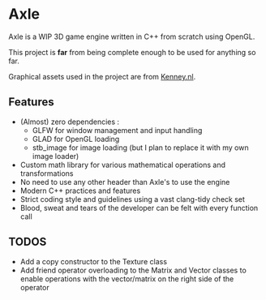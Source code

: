 # Axle

Axle is a WIP 3D game engine written in C++ from scratch using OpenGL.

This project is **far** from being complete enough to be used for anything so far.

Graphical assets used in the project are from [Kenney.nl](https://kenney.nl/).

## Features

- (Almost) zero dependencies :
  - GLFW for window management and input handling
  - GLAD for OpenGL loading
  - stb_image for image loading (but I plan to replace it with my own image loader)
- Custom math library for various mathematical operations and transformations
- No need to use any other header than Axle's to use the engine
- Modern C++ practices and features
- Strict coding style and guidelines using a vast clang-tidy check set
- Blood, sweat and tears of the developer can be felt with every function call

## TODOS

- Add a copy constructor to the Texture class
- Add friend operator overloading to the Matrix and Vector classes to enable operations with the vector/matrix on the right side of the operator
